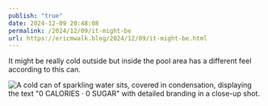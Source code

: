 ```yaml
---
publish: "true"
date: 2024-12-09 20:48:08
permalink: /2024/12/09/it-might-be
url: https://ericmwalk.blog/2024/12/09/it-might-be.html
---
```


It might be really cold outside but inside the pool area has a different feel according to this can.

![A cold can of sparkling water sits, covered in condensation, displaying the text "0 CALORIES · 0 SUGAR" with detailed branding in a close-up shot.](https://ericmwalk.blog/uploads/2024/img-1195.jpeg)